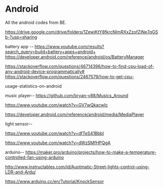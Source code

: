 # Android
All the android codes from BE.

https://drive.google.com/drive/folders/1ZewiKtY8fkrcNImRXxZzofZjNe7qGSb-?usp=sharing


battery app --
https://www.youtube.com/results?search_query=build+battery+apps+android+
https://developer.android.com/reference/android/os/BatteryManager

https://stackoverflow.com/questions/46714396/how-to-find-cpu-load-of-any-android-device-programmatically#
https://stackoverflow.com/questions/2467579/how-to-get-cpu-

usage-statistics-on-android




music player--
https://github.com/bryan-y88/Musics_Around

https://www.youtube.com/watch?v=GV7wQkacwIc

https://developer.android.com/reference/android/media/MediaPlayer




light sensor--

https://www.youtube.com/watch?v=dfTeS41BbbI

https://www.youtube.com/watch?v=dWzSMfHPQgA




arduino--
https://maker.pro/arduino/projects/how-to-make-a-temperature-controlled-fan-using-arduino

http://www.instructables.com/id/Auotmatic-Street-lights-control-using-LDR-and-Ardu/

https://www.arduino.cc/en/Tutorial/KnockSensor





